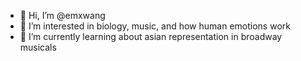 - 👋 Hi, I’m @emxwang
- 👀 I’m interested in biology, music, and how human emotions work
- 🌱 I’m currently learning about asian representation in broadway musicals

<!---
emxwang/emxwang is a ✨ special ✨ repository because its `README.md` (this file) appears on your GitHub profile.
You can click the Preview link to take a look at your changes.
--->
